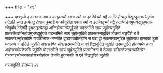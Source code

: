 +++
title = "२९"

+++
वृषशुष्मो ह वातावत उवाच जातूकर्ण्यो वक्ता स्मो वा इदं देवेभ्यो यद्वै
तदग्निहोत्रमुभयेद्युरहूयतान्येदुर्वाव तदेतर्हि हूयत इत्येतदु
होवाच कुमारी गन्धर्वगृहीता वक्ता स्मो वा इदम्पितृभ्यो यद्वै
तदग्निहोत्रमुभयेद्युरहूयता-न्येदुर्वाव तदेतर्हि हूयत
इत्येतद्वा अग्निहोत्रमन्येद्युर्हूयते यदस्तमिते सायं
जुहोत्यनुदिते प्रातरथैतदग्निहोत्रमुभयेद्युर्हूयते यदस्तमिते सायं
जुहोत्युदिते प्रातस्तस्मादुदिते होतव्यं चतुर्विंशे ह वै
संवत्सरेऽनुदितहोमि गायत्रीलोक-माप्नोति द्वादश उदीतहोमि स यदा द्वौ
संवत्सरावनुदिते जुहोत्यथ हास्यैको हुतो भवत्यथ य उदिले जुहोति
संवत्सरेणैव संवत्सरमाप्नोति य एवं विद्वानुदिते जुहोति तस्मादुदिते
होतव्यमेष ह वा अहोरात्रयोस्तेजसि जुहोति योऽस्तमिते सायं
जुहोत्युदिते प्रातरग्निना वै तेजसा
रात्रिस्तेजस्वत्यादित्येन
तेजसाहस्तेजस्वदहोरात्रयोर्हास्य तेजसि
हुतम्भवति य एवं विद्वानुदिते जुहोति 

तस्मादुदिते होतव्यम् २९




 

